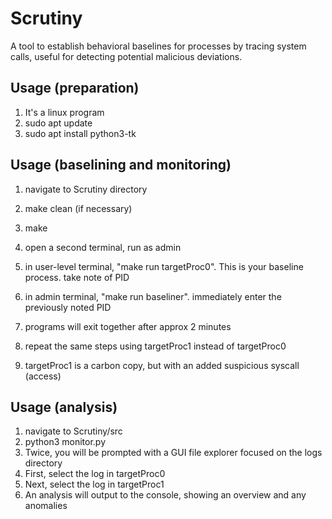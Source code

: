 # Scrutiny
A tool to establish behavioral baselines for processes by tracing system calls, useful for detecting potential malicious deviations.

## Usage (preparation)
1. It's a linux program
2. sudo apt update
3. sudo apt install python3-tk

## Usage (baselining and monitoring)
1. navigate to Scrutiny directory
2. make clean (if necessary)
3. make
4. open a second terminal, run as admin
5. in user-level terminal, "make run targetProc0".  This is your baseline process.  take note of PID
6. in admin terminal, "make run baseliner".  immediately enter the previously noted PID
7. programs will exit together after approx 2 minutes

8. repeat the same steps using targetProc1 instead of targetProc0
9. targetProc1 is a carbon copy, but with an added suspicious syscall (access)

## Usage (analysis)
1. navigate to Scrutiny/src
2. python3 monitor.py
3. Twice, you will be prompted with a GUI file explorer focused on the logs directory
4. First, select the log in targetProc0
5. Next, select the log in targetProc1
6. An analysis will output to the console, showing an overview and any anomalies
